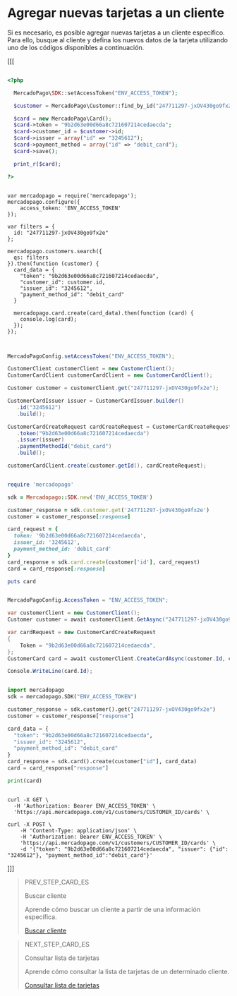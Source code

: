 # Agregar nuevas tarjetas a un cliente

Si es necesario, es posible agregar nuevas tarjetas a un cliente específico. Para ello, busque al cliente y defina los nuevos datos de la tarjeta utilizando uno de los códigos disponibles a continuación.


[[[
```php

<?php  

  MercadoPago\SDK::setAccessToken("ENV_ACCESS_TOKEN");

  $customer = MercadoPago\Customer::find_by_id("247711297-jxOV430go9fx2e");

  $card = new MercadoPago\Card();
  $card->token = "9b2d63e00d66a8c721607214cedaecda";
  $card->customer_id = $customer->id;
  $card->issuer = array("id" => "3245612");
  $card->payment_method = array("id" => "debit_card");
  $card->save();

  print_r($card);

?>

```
```node

var mercadopago = require('mercadopago');
mercadopago.configure({
    access_token: 'ENV_ACCESS_TOKEN'
});

var filters = {
  id: "247711297-jxOV430go9fx2e"
};

mercadopago.customers.search({
  qs: filters
}).then(function (customer) {
  card_data = {
    "token": "9b2d63e00d66a8c721607214cedaecda",
    "customer_id": customer.id,
    "issuer_id": "3245612",
    "payment_method_id": "debit_card"
  }

  mercadopago.card.create(card_data).then(function (card) {
    console.log(card);
  });
});


```
```java

MercadoPagoConfig.setAccessToken("ENV_ACCESS_TOKEN");

CustomerClient customerClient = new CustomerClient();
CustomerCardClient customerCardClient = new CustomerCardClient();

Customer customer = customerClient.get("247711297-jxOV430go9fx2e");

CustomerCardIssuer issuer = CustomerCardIssuer.builder()
   .id("3245612")
   .build();

CustomerCardCreateRequest cardCreateRequest = CustomerCardCreateRequest.builder()
   .token("9b2d63e00d66a8c721607214cedaecda")
   .issuer(issuer)
   .paymentMethodId("debit_card")
   .build();

customerCardClient.create(customer.getId(), cardCreateRequest);

```
```ruby

require 'mercadopago'

sdk = Mercadopago::SDK.new('ENV_ACCESS_TOKEN')

customer_response = sdk.customer.get('247711297-jxOV430go9fx2e')
customer = customer_response[:response]

card_request = {
  token: '9b2d63e00d66a8c721607214cedaecda',
  issuer_id: '3245612',
  payment_method_id: 'debit_card'
}
card_response = sdk.card.create(customer['id'], card_request)
card = card_response[:response]

puts card

```
```csharp

MercadoPagoConfig.AccessToken = "ENV_ACCESS_TOKEN";

var customerClient = new CustomerClient();
Customer customer = await customerClient.GetAsync("247711297-jxOV430go9fx2e");

var cardRequest = new CustomerCardCreateRequest
{
    Token = "9b2d63e00d66a8c721607214cedaecda",
};
CustomerCard card = await customerClient.CreateCardAsync(customer.Id, cardRequest);

Console.WriteLine(card.Id);

```
```python

import mercadopago
sdk = mercadopago.SDK("ENV_ACCESS_TOKEN")

customer_response = sdk.customer().get("247711297-jxOV430go9fx2e")
customer = customer_response["response"]

card_data = {
  "token": "9b2d63e00d66a8c721607214cedaecda",
  "issuer_id": "3245612",
  "payment_method_id": "debit_card"
}
card_response = sdk.card().create(customer["id"], card_data)
card = card_response["response"]

print(card)

```
```curl

curl -X GET \
  -H 'Authorization: Bearer ENV_ACCESS_TOKEN' \
  'https://api.mercadopago.com/v1/customers/CUSTOMER_ID/cards' \

curl -X POST \
    -H 'Content-Type: application/json' \
    -H 'Authorization: Bearer ENV_ACCESS_TOKEN' \
    'https://api.mercadopago.com/v1/customers/CUSTOMER_ID/cards' \
    -d '{"token": "9b2d63e00d66a8c721607214cedaecda", "issuer": {"id": "3245612"}, "payment_method_id":"debit_card"}'
```
]]]

> PREV_STEP_CARD_ES
>
> Buscar cliente
>
> Aprende cómo buscar un cliente a partir de una información específica.
>
> [Buscar cliente](/developers/es/docs/checkout-api/cards-and-customers-management/search-customers)

> NEXT_STEP_CARD_ES
>
> Consultar lista de tarjetas
>
> Aprende cómo consultar la lista de tarjetas de un determinado cliente.
>
> [Consultar lista de tarjetas](/developers/es/docs/checkout-api/cards-and-customers-management/get-cards-list)
